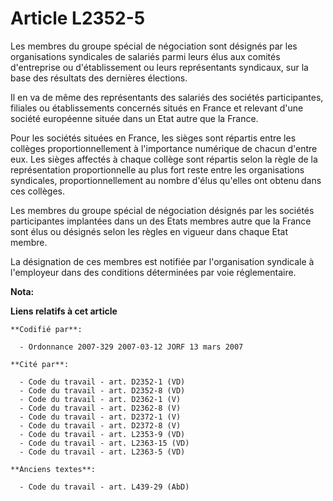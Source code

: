 # Article L2352-5

Les membres du groupe spécial de négociation sont désignés par les organisations syndicales de salariés parmi leurs élus aux
comités d'entreprise ou d'établissement ou leurs représentants syndicaux, sur la base des résultats des dernières élections.

Il en va de même des représentants des salariés des sociétés participantes, filiales ou établissements concernés situés en
France et relevant d'une société européenne située dans un Etat autre que la France.

Pour les sociétés situées en France, les sièges sont répartis entre les collèges proportionnellement à l'importance numérique
de chacun d'entre eux. Les sièges affectés à chaque collège sont répartis selon la règle de la représentation proportionnelle
au plus fort reste entre les organisations syndicales, proportionnellement au nombre d'élus qu'elles ont obtenu dans ces
collèges.

Les membres du groupe spécial de négociation désignés par les sociétés participantes implantées dans un des Etats membres
autre que la France sont élus ou désignés selon les règles en vigueur dans chaque Etat membre.

La désignation de ces membres est notifiée par l'organisation syndicale à l'employeur dans des conditions déterminées par
voie réglementaire.

**Nota:**



**Liens relatifs à cet article**

	**Codifié par**:

	  - Ordonnance 2007-329 2007-03-12 JORF 13 mars 2007

	**Cité par**:

	  - Code du travail - art. D2352-1 (VD)
	  - Code du travail - art. D2352-8 (VD)
	  - Code du travail - art. D2362-1 (V)
	  - Code du travail - art. D2362-8 (V)
	  - Code du travail - art. D2372-1 (V)
	  - Code du travail - art. D2372-8 (V)
	  - Code du travail - art. L2353-9 (VD)
	  - Code du travail - art. L2363-15 (VD)
	  - Code du travail - art. L2363-5 (VD)

	**Anciens textes**:

	  - Code du travail - art. L439-29 (AbD)
